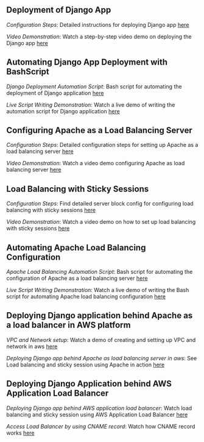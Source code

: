 ## Deployment of Django App
*Configuration Steps*: Detailed instructions for deploying Django app [here](./configuration/DeploymentGuideForDjangoApp)

*Video Demonstration*: Watch a step-by-step video demo on deploying the Django app [here](https://youtu.be/h8dN4v3YU94)

## Automating Django App Deployment with BashScript
*Django Deployment Automation Script*: Bash script for automating the deployment of Django application [here](./configuration/deploy_django.sh)

*Live Script Writing Demonstration*: Watch a live demo of writing the automation script for Django application  [here](https://youtu.be/VkGfj6f9TvU)

## Configuring Apache as a Load Balancing Server
*Configuration Steps*: Detailed configuration steps for setting up Apache as a load balancing server [here](./configuration/SettingUpApacheAsLoadBalancerGuide)

*Video Demonstration*: Watch a video demo configuring Apache as load balancing server [here](https://youtu.be/zcSRpChJNIM)

## Load Balancing with Sticky Sessions
*Configuration Steps*: Find detailed server block config for configuring load balancing with sticky sessions [here](./configuration/SessionStickyConfigFile)

*Video Demonstration*: Watch a video demo  on how to set up load balancing with sticky sessions [here](https://youtu.be/bHB3b2U2bxg)

## Automating Apache Load Balancing Configuration
*Apache Load Balancing Automation Script*: Bash script for automating the configuration of Apache as a load balancing server [here](./configuration/setup_loadbalancer.sh
)

*Live Script Writing Demonstration*: Watch a live demo of writing the Bash script for automating Apache load balancing configuration [here](https://youtu.be/TTgogo-2mkM)


## Deploying Django application behind Apache as a load balancer in AWS platform
*VPC and Network setup*: Watch a demo of creating and setting up VPC and network in aws [here](https://youtu.be/MQYK1TM1vEI)


*Deploying Django app behind Apache as load balancing server in aws*: See Load balancing and sticky session using Apache in action [here](https://youtu.be/xdFaPnNR754)

## Deploying Django Application behind AWS Application Load Balancer
*Deploying Django app behind AWS application load balancer*: Watch load balancing and sticky session using AWS Application Load Balancer [here](https://youtu.be/c6xbu8VqPyA)

*Access Load Balancer by using CNAME record*: Watch how CNAME record works [here](https://youtu.be/cK7Xc7SdHaQ)
